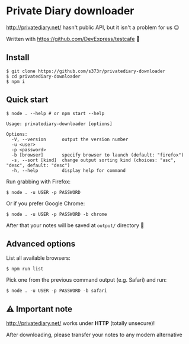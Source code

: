 # Private Diary downloader

http://privatediary.net/ hasn't public API, but it isn't a problem for us :wink:

Written with https://github.com/DevExpress/testcafe :star2:

## Install

```
$ git clone https://github.com/s373r/privatediary-downloader
$ cd privatediary-downloader
$ npm i
```

## Quick start

```shell
$ node . --help # or npm start --help
```
```shell
Usage: privatediary-downloader [options]

Options:
  -V, --version      output the version number
  -u <user>
  -p <password>
  -b [browser]       specify browser to launch (default: "firefox")
  -s, --sort [kind]  change output sorting kind (choices: "asc", "desc", default: "desc")
  -h, --help         display help for command
```

Run grabbing with Firefox:
```
$ node . -u USER -p PASSWORD
```

Or if you prefer Google Chrome:
```
$ node . -u USER -p PASSWORD -b chrome
```

After that your notes will be saved at `output/` directory :notebook:

## Advanced options

List all available browsers:
```
$ npm run list
```

Pick one from the previous command output (e.g. Safari) and run:
```
$ node . -u USER -p PASSWORD -b safari
```

## ⚠️ Important note

http://privatediary.net/ works under **HTTP** (totally unsecure)! 

After downloading, please transfer your notes to any modern alternative
